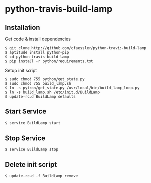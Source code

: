 python-travis-build-lamp
========================

Installation
------------

Get code & install dependencies


    $ git clone http://github.com/cfaessler/python-travis-build-lamp
    $ aptitude install python-pip
    $ cd python-travis-build-lamp
    $ pip install -r python/requirements.txt

Setup init script

    $ sudo chmod 755 python/get_state.py
    $ sudo chmod 755 build_lamp.sh
    $ ln -s python/get_state.py /usr/local/bin/build_lamp_loop.py
    $ ln -s build_lamp.sh /etc/init.d/BuildLamp
    $ update-rc.d BuildLamp defaults

Start Service
-------------
    $ service BuildLamp start
    
Stop Service
------------
    $ service BuildLamp stop

Delete init script
------------------
    $ update-rc.d -f BuildLamp remove

